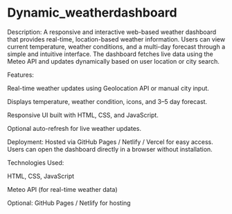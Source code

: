 # Dynamic_weatherdashboard
Description:
A responsive and interactive web-based weather dashboard that provides real-time, location-based weather information. Users can view current temperature, weather conditions, and a multi-day forecast through a simple and intuitive interface. The dashboard fetches live data using the Meteo API and updates dynamically based on user location or city search.

Features:

Real-time weather updates using Geolocation API or manual city input.

Displays temperature, weather condition, icons, and 3–5 day forecast.

Responsive UI built with HTML, CSS, and JavaScript.

Optional auto-refresh for live weather updates.

Deployment:
Hosted via GitHub Pages / Netlify / Vercel for easy access. Users can open the dashboard directly in a browser without installation.

Technologies Used:

HTML, CSS, JavaScript

Meteo API (for real-time weather data)

Optional: GitHub Pages / Netlify for hosting
